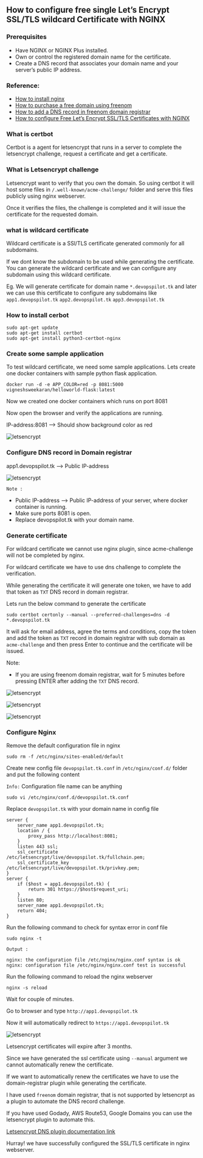 ## How to configure free single Let’s Encrypt SSL/TLS wildcard Certificate with NGINX


### Prerequisites
* Have NGINX or NGINX Plus installed.
* Own or control the registered domain name for the certificate.
* Create a DNS record that associates your domain name and your server’s public IP address.

### Reference:
* [How to install nginx](https://devopspilot.com/content/nginx/tutorials/01-how-to-install-nginx) 
* [How to purchase a free domain using freenom](https://devopspilot.com/content/https/freenom/how-to-purchase-a-free-domain-using-freenom)
* [How to add a DNS record in freenom domain registrar](https://devopspilot.com/content/https/freenom/how-to-add-a-dns-record-in-freenom-domain)
* [How to configure Free Let’s Encrypt SSL/TLS Certificates with NGINX](https://devopspilot.com/content/https/letsencrypt/how-to-configure-free-letsencrypt-ssl-tls-certificates-with-nginx)

### What is certbot
Certbot is a agent for letsencrypt that runs in a server to complete the letsencrypt challenge, request a certificate and get a certificate.

### What is Letsencrypt challenge
Letsencrypt want to verify that you own the domain. So using certbot it will host some files in `/.well-known/acme-challenge/` folder and serve this files publicly using nginx webserver.

Once it verifies the files, the challenge is completed and it will issue the certificate for the requested domain.

### what is wildcard certificate
Wildcard certificate is a SSl/TLS certificate generated commonly for all subdomains.

If we dont know the subdomain to be used while generating the certificate. You can generate the wildcard certificate and we can configure any subdomain using this wildcard certificate.

Eg. We will generate certificate for domain name `*.devopspilot.tk` and later we can use this certificate to configure any subdomains like `app1.devopspilot.tk` `app2.devopspilot.tk` `app3.devopspilot.tk`

### How to install cerbot
```
sudo apt-get update
sudo apt-get install certbot
sudo apt-get install python3-certbot-nginx
```

### Create some sample application
To test wildcard certificate, we need some sample applications. Lets create one docker containers with sample python flask application.

```
docker run -d -e APP_COLOR=red -p 8081:5000 vigneshsweekaran/helloworld-flask:latest
```

Now we created one docker containers which runs on port 8081

Now open the browser and verify the applications are running. 

IP-address:8081 --> Should show background color as red

![letsencrypt](/content/https/letsencrypt/images/wildcard/app1.png)

### Configure DNS record in Domain registrar
app1.devopspilot.tk --> Public IP-address

![letsencrypt](/content/https/letsencrypt/images/wildcard/dns-record.png)

`Note :`
* Public IP-address --> Public IP-address of your server, where docker container is running.
* Make sure ports 8081 is open.
* Replace devopspilot.tk with your domain name.

### Generate certificate
For wildcard certificate we cannot use nginx plugin, since acme-challenge will not be completed by nginx.

For wildcard certificate we have to use dns challenge to complete the verification.

While generating the certificate it will generate one token, we have to add that token as `TXT` DNS record in domain registrar. 

Lets run the below command to generate the certificate
```
sudo certbot certonly --manual --preferred-challenges=dns -d *.devopspilot.tk
```

It will ask for email address, agree the terms and conditions, copy the token and add the token as `TXT` record in domain registrar with sub domain as `acme-challenge` and then press Enter to continue and the certificate will be issued.

Note:
* If you are using freenom domain registrar, wait for 5 minutes before pressing ENTER after adding the `TXT` DNS record.

![letsencrypt](/content/https/letsencrypt/images/wildcard/generate-ssl1.png)

![letsencrypt](/content/https/letsencrypt/images/wildcard/dns-record-txt.png)

![letsencrypt](/content/https/letsencrypt/images/wildcard/generate-ssl2.png)

### Configure Nginx
Remove the default configuration file in nginx
```
sudo rm -f /etc/nginx/sites-enabled/default
```

Create new config file `devopspilot.tk.conf` in `/etc/nginx/conf.d/` folder and put the following content

`Info:` Configuration file name can be anything

```
sudo vi /etc/nginx/conf.d/devopspilot.tk.conf
```

Replace `devopspilot.tk` with your domain name in config file

```
server {
    server_name app1.devopspilot.tk;
    location / {
        proxy_pass http://localhost:8081;
    }
    listen 443 ssl;
    ssl_certificate /etc/letsencrypt/live/devopspilot.tk/fullchain.pem;
    ssl_certificate_key /etc/letsencrypt/live/devopspilot.tk/privkey.pem;
}
server {
    if ($host = app1.devopspilot.tk) {
        return 301 https://$host$request_uri;
    }
    listen 80;
    server_name app1.devopspilot.tk;
    return 404;
}
```

Run the following command to check for syntax error in conf file
```
sudo nginx -t
```
`Output :`
```
nginx: the configuration file /etc/nginx/nginx.conf syntax is ok
nginx: configuration file /etc/nginx/nginx.conf test is successful
```

Run the following command to reload the nginx webserver
```
nginx -s reload
```

Wait for couple of minutes.

Go to browser and type `http://app1.devopspilot.tk`

Now it will automatically redirect to `https://app1.devopspilot.tk`

![letsencrypt](/content/https/letsencrypt/images/subdomains-ssl/app-ssl.png)

Letsencrypt certificates will expire after 3 months.

Since we have generated the ssl certificate using `--manual` argument we cannot automatically renew the certificate.

If we want to automatically renew the certificates we have to use the domain-registrar plugin while generating the certificate.

I have used `freenom` domain registrar, that is not supported by letsencrpt as a plugin to automate the DNS record challenge.

If you have used Godady, AWS Route53, Google Domains you can use the letsencrypt plugin to automate this.

[Letsencrypt DNS plugin documentation link](https://certbot.eff.org/docs/using.html?highlight=dns#dns-plugins)

Hurray! we have successfully configured the SSL/TLS certificate in nginx webserver.
